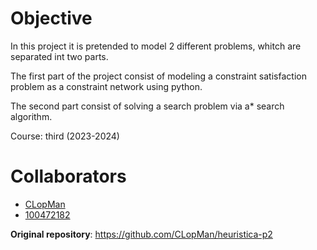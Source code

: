 # Objective 
In this project it is pretended to model 2 different problems, whitch are separated int two parts. 

The first part of the project consist of modeling a constraint satisfaction problem as a constraint network using python. 

The second part consist of solving a search problem via a* search algorithm. 

Course: third (2023-2024)

# Collaborators 
- [CLopMan](https://github.com/CLopMan)
- [100472182](https://github.com/100472182)

**Original repository**: https://github.com/CLopMan/heuristica-p2
